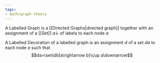 ```yaml
---
tags:
- math/graph-theory
---
```

A Labelled Graph is a [[Directed Graphs|directed graph]] together with an assignment of a [[Set]] $a\downarrow$ of labels to each node $a$ 

A Labelled Decoration of a labelled graph is an assignment $d$ of a set $da$ to each node $a$ such that 
$$da=\set{db|a\rightarrow b}\cup a\downarrow$$
